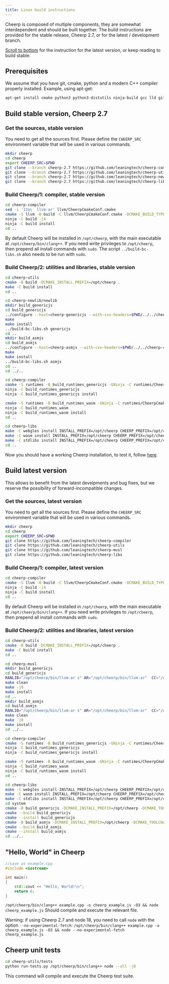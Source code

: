 ```yaml
---
title: Linux build instructions
---
```


Cheerp is composed of multiple components, they are somewhat interdependent and should be built together.
The build instructions are provided for the stable release, Cheerp 2.7, or for the latest / development branch.

[Scroll to bottom](https://docs.leaningtech.com/cheerp/Linux-build-instructions.html#build-latest-version) for the instruction for the latest version, or keep reading to build stable.


## Prerequisites

We assume that you have git, cmake, python and a modern C++ compiler properly installed.
Example, using apt-get:
```bash
apt-get install cmake python3 python3-distutils ninja-build gcc lld git
```


## Build stable version, Cheerp 2.7

### Get the sources, stable version

You need to get all the sources first. Please define the `CHEERP_SRC` environment variable that will be used in various commands.

```bash
mkdir cheerp
cd cheerp
export CHEERP_SRC=$PWD
git clone --branch cheerp-2.7 https://github.com/leaningtech/cheerp-compiler
git clone --branch cheerp-2.7 https://github.com/leaningtech/cheerp-utils
git clone --branch cheerp-2.7 https://github.com/leaningtech/cheerp-newlib
git clone --branch cheerp-2.7 https://github.com/leaningtech/cheerp-libs
```

### Build Cheerp/1: compiler, stable version

```bash
cd cheerp-compiler
sed -i '13a\  llvm-ar' llvm/CheerpCmakeConf.cmake
cmake -S llvm -B build -C llvm/CheerpCmakeConf.cmake -DCMAKE_BUILD_TYPE=Release -DLLVM_ENABLE_PROJECTS=clang -G Ninja
ninja -C build -j4
ninja -C build install
cd ..
```

By default Cheerp will be installed in `/opt/cheerp`, with the main executable at `/opt/cheerp/bin/clang++`.
If you need write privileges to `/opt/cheerp`, then prepend all install commands with `sudo`. The script `../build-bc-libs.sh` also needs to be run with `sudo`.


### Build Cheerp/2: utilities and libraries, stable version

```bash
cd cheerp-utils
cmake -B build -DCMAKE_INSTALL_PREFIX=/opt/cheerp .
make -C build install
cd ..

cd cheerp-newlib/newlib
mkdir build_genericjs
cd build_genericjs
../configure --host=cheerp-genericjs --with-cxx-headers=$PWD/../../cheerp-compiler/libcxx/include --prefix=/opt/cheerp --enable-newlib-io-long-long --enable-newlib-iconv --enable-newlib-iconv-encodings=utf-16,utf-8,ucs_2 --enable-newlib-mb --enable-newlib-nano-formatted-io AR=/opt/cheerp/bin/llvm-ar RANLIB="/opt/cheerp/bin/llvm-ar s"
make
make install
../build-bc-libs.sh genericjs
cd ..
mkdir build_asmjs
cd build_asmjs
../configure --host=cheerp-asmjs --with-cxx-headers=$PWD/../../cheerp-compiler/libcxx/include --prefix=/opt/cheerp --enable-newlib-io-long-long --enable-newlib-iconv --enable-newlib-iconv-encodings=utf-16,utf-8,ucs_2 --enable-newlib-mb --enable-newlib-nano-formatted-io AR=/opt/cheerp/bin/llvm-ar RANLIB="/opt/cheerp/bin/llvm-ar s"
make
make install
../build-bc-libs.sh asmjs
cd ..
cd ../..

cd cheerp-compiler
cmake -S runtimes -B build_runtimes_genericjs -GNinja -C runtimes/CheerpCmakeConf.cmake -DCMAKE_BUILD_TYPE=Release -DCMAKE_TOOLCHAIN_FILE="/opt/cheerp/share/cmake/Modules/CheerpToolchain.cmake"
ninja -C build_runtimes_genericjs
ninja -C build_runtimes_genericjs install

cmake -S runtimes -B build_runtimes_wasm -GNinja -C runtimes/CheerpCmakeConf.cmake -DCMAKE_BUILD_TYPE=Release -DCMAKE_TOOLCHAIN_FILE="/opt/cheerp/share/cmake/Modules/CheerpWasmToolchain.cmake"
ninja -C build_runtimes_wasm
ninja -C build_runtimes_wasm install
cd ..

cd cheerp-libs
make -C webgles install INSTALL_PREFIX=/opt/cheerp CHEERP_PREFIX=/opt/cheerp
make -C wasm install INSTALL_PREFIX=/opt/cheerp CHEERP_PREFIX=/opt/cheerp
make -C stdlibs install INSTALL_PREFIX=/opt/cheerp CHEERP_PREFIX=/opt/cheerp
cd ..
```

Now you should have a working Cheerp installation, to test it, follow [here](https://docs.leaningtech.com/cheerp/Linux-build-instructions#hello-world-in-cheerp).


## Build latest version
This allows to benefit from the latest develpments and bug fixes, but we reserve the possibility of forward-incompatible changes.

### Get the sources, latest version

You need to get all the sources first. Please define the `CHEERP_SRC` environment variable that will be used in various commands.

```bash
mkdir cheerp
cd cheerp
export CHEERP_SRC=$PWD
git clone https://github.com/leaningtech/cheerp-compiler
git clone https://github.com/leaningtech/cheerp-utils
git clone https://github.com/leaningtech/cheerp-musl
git clone https://github.com/leaningtech/cheerp-libs
```

### Build Cheerp/1: compiler, latest version

```bash
cd cheerp-compiler
cmake -S llvm -B build -C llvm/CheerpCmakeConf.cmake -DCMAKE_BUILD_TYPE=Release -DLLVM_ENABLE_PROJECTS=clang -G Ninja
ninja -C build -j4
ninja -C build install
cd ..
```

By default Cheerp will be installed in `/opt/cheerp`, with the main executable at `/opt/cheerp/bin/clang++`.
If you need write privileges to `/opt/cheerp`, then prepend all install commands with `sudo`.


### Build Cheerp/2: utilities and libraries, latest version

```bash
cd cheerp-utils
cmake -B build -DCMAKE_INSTALL_PREFIX=/opt/cheerp .
make -C build install
cd ..

cd cheerp-musl
mkdir build_genericjs
cd build_genericjs
RANLIB="/opt/cheerp/bin/llvm-ar s" AR="/opt/cheerp/bin/llvm-ar"  CC="/opt/cheerp/bin/clang -target cheerp -I /opt/cheerp/lib/clang/15.0.0/include" LD="/opt/cheerp/bin/llvm-link" CPPFLAGS="" ../configure --target=cheerp --disable-shared --prefix=/opt/cheerp
make clean
make -j8
make install
cd ..
mkdir build_asmjs
cd build_asmjs
RANLIB="/opt/cheerp/bin/llvm-ar s" AR="/opt/cheerp/bin/llvm-ar"  CC="/opt/cheerp/bin/clang -target cheerp-wasm -I /opt/cheerp/lib/clang/15.0.0/include" LD="/opt/cheerp/bin/llvm-link" CPPFLAGS="" ../configure --target=cheerp-wasm --disable-shared --prefix=/opt/cheerp
make clean
make -j8
make install
cd ../..

cd cheerp-compiler
cmake -S runtimes -B build_runtimes_genericjs -GNinja -C runtimes/CheerpCmakeConf.cmake -DCMAKE_BUILD_TYPE=Release -DCMAKE_TOOLCHAIN_FILE="/opt/cheerp/share/cmake/Modules/CheerpToolchain.cmake"
ninja -C build_runtimes_genericjs
ninja -C build_runtimes_genericjs install

cmake -S runtimes -B build_runtimes_wasm -GNinja -C runtimes/CheerpCmakeConf.cmake -DCMAKE_BUILD_TYPE=Release -DCMAKE_TOOLCHAIN_FILE="/opt/cheerp/share/cmake/Modules/CheerpWasmToolchain.cmake"
ninja -C build_runtimes_wasm
ninja -C build_runtimes_wasm install
cd ..

cd cheerp-libs
make -C webgles install INSTALL_PREFIX=/opt/cheerp CHEERP_PREFIX=/opt/cheerp
make -C wasm install INSTALL_PREFIX=/opt/cheerp CHEERP_PREFIX=/opt/cheerp
make -C stdlibs install INSTALL_PREFIX=/opt/cheerp CHEERP_PREFIX=/opt/cheerp
cd system
cmake -B build_genericjs -DCMAKE_INSTALL_PREFIX=/opt/cheerp -DCMAKE_TOOLCHAIN_FILE=/opt/cheerp/share/cmake/Modules/CheerpToolchain.cmake .
cmake --build build_genericjs
cmake --install build_genericjs
cmake -B build_asmjs -DCMAKE_INSTALL_PREFIX=/opt/cheerp -DCMAKE_TOOLCHAIN_FILE=/opt/cheerp/share/cmake/Modules/CheerpWasmToolchain.cmake .
cmake --build build_asmjs
cmake --install build_asmjs
cd ../..
```


## "Hello, World" in Cheerp

```c++
//save as example.cpp
#include <iostream>

int main()
{
    std::cout << "Hello, World!\n";
    return 0;
}
```

```/opt/cheerp/bin/clang++ example.cpp -o cheerp_example.js -O3 && node cheerp_example.js```
Should compile and execute the relevant file.

Warning: if using Cheerp 2.7 and node 18, you need to call `node` with the option `--no-experimental-fetch`:
```/opt/cheerp/bin/clang++ example.cpp -o cheerp_example.js -O3 && node --no-experimental-fetch cheerp_example.js```



## Cheerp unit tests

```bash
cd cheerp-utils/tests
python run-tests.py /opt/cheerp/bin/clang++ node --all -j8
```

This command will compile and execute the Cheerp test suite.
